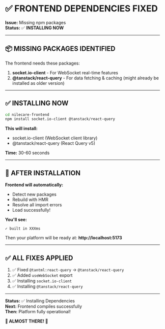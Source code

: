 # ✅ FRONTEND DEPENDENCIES FIXED

**Issue:** Missing npm packages  
**Status:** ✅ **INSTALLING NOW**

---

## 📦 MISSING PACKAGES IDENTIFIED

The frontend needs these packages:

1. **socket.io-client** - For WebSocket real-time features
2. **@tanstack/react-query** - For data fetching & caching (might already be installed as older version)

---

## ✅ INSTALLING NOW

```bash
cd nilecare-frontend
npm install socket.io-client @tanstack/react-query
```

**This will install:**
- socket.io-client (WebSocket client library)
- @tanstack/react-query (React Query v5)

**Time:** 30-60 seconds

---

## 🔄 AFTER INSTALLATION

**Frontend will automatically:**
- Detect new packages
- Rebuild with HMR
- Resolve all import errors
- Load successfully!

**You'll see:**
```
✓ built in XXXms
```

Then your platform will be ready at: **http://localhost:5173**

---

## ✅ ALL FIXES APPLIED

1. ✅ Fixed `@tantml:react-query` → `@tanstack/react-query`
2. ✅ Added `useWebSocket` export
3. ✅ Installing `socket.io-client`
4. ✅ Installing `@tanstack/react-query`

---

**Status:** ✅ Installing Dependencies  
**Next:** Frontend compiles successfully  
**Then:** Platform fully operational!

**🚀 ALMOST THERE! 🚀**

